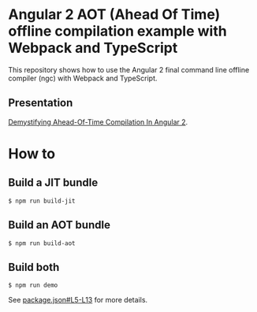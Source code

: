 # Angular 2 AOT (Ahead Of Time) offline compilation example with Webpack and TypeScript

This repository shows how to use the Angular 2 final command line offline compiler (ngc) with Webpack and TypeScript.

## Presentation

[Demystifying Ahead-Of-Time Compilation In Angular 2](http://slides.com/wassimchegham/demystifying-ahead-of-time-compilation-in-angular-2-aot-jit).

# How to

## Build a JIT bundle

```
$ npm run build-jit
```


## Build an AOT bundle

```
$ npm run build-aot
```

## Build both

```
$ npm run demo
```

See [package.json#L5-L13](https://github.com/manekinekko/angular2-aot-demo/blob/master/package.json#L5-L13) for more details.
